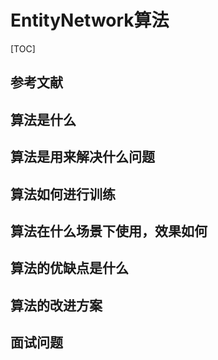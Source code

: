 # EntityNetwork算法

[TOC]

## 参考文献

## 算法是什么

## 算法是用来解决什么问题

## 算法如何进行训练

## 算法在什么场景下使用，效果如何

## 算法的优缺点是什么

## 算法的改进方案

## 面试问题

